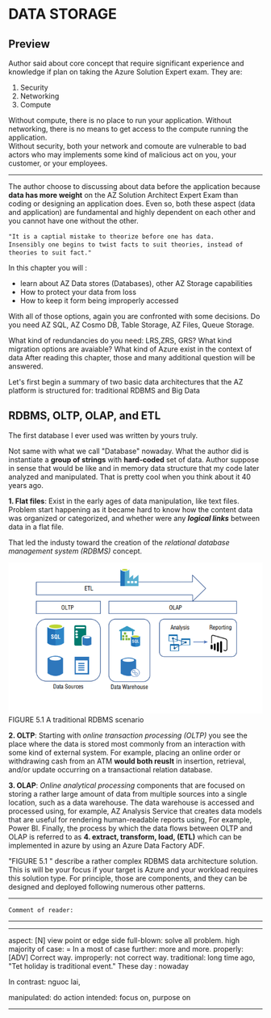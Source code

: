 
# DATA STORAGE

## Preview

Author said about core concept that require significant experience and knowledge if plan on taking the Azure Solution Expert exam. They are:

1. Security
2. Networking
3. Compute

Without compute, there is no place to run your application.
Without networking, there is no means to get access to the compute running the application.  
Without security, both your network and comoute are vulnerable to bad actors who may implements some kind of malicious act on you, your customer, or your employees.
***
The author choose to discussing about data before the application because **data has more weight** on the AZ Solution Architect Expert Exam than coding or designing an application does.
Even so, both these aspect (data and application) are fundamental and highly dependent on each other and you cannot have one without the other.

    "It is a captial mistake to theorize before one has data.
    Insensibly one begins to twist facts to suit theories, instead of theories to suit fact."

In this chapter you will :

- learn about AZ Data stores (Databases), other AZ Storage capabilities
- How to protect your data from loss
- How to keep it form being improperly accessed

With all of those options, again you are confronted with some decisions. Do you need AZ SQL, AZ Cosmo DB, Table Storage, AZ Files, Queue Storage.

What kind of redundancies do you need: LRS,ZRS, GRS? What kind migration options are avaiable?
What kind of Azure exist in the context of data
After reading this chapter, those and many additional question will be answered.

Let's first begin a summary of two basic data architectures that the AZ platform is structured for: traditional RDBMS and Big Data

## RDBMS, OLTP, OLAP, and ETL

The first database I ever used was written by yours truly.

Not same with what we call "Database" nowaday. What the author did is instantiate a **group of strings** with **hard-coded** set of data.
Author suppose in sense that would be like and in memory data structure that my code later analyzed and manipulated. That is pretty cool when you think about it 40 years ago.

**1. Flat files**: Exist in the early ages of data manipulation, like text files.
Problem start happening as it became hard to know how the content data was organized or categorized, and whether were any _**logical links**_ between data in a flat file.

That led the industy toward the creation of the _relational database management system (RDBMS)_ concept.

![FIGURE 5.1 A traditional RDBMS scenario](./img/image.png)
FIGURE 5.1 A traditional RDBMS scenario

**2. OLTP**:
Starting with _online transaction processing (OLTP)_ you see the place where the data is stored most commonly from an interaction with some kind of external system. For example, placing an online order or withdrawing cash from an ATM **would both reuslt** in insertion, retrieval, and/or update occurring on a transactional relation database.

**3. OLAP**:
_Online analytical processing_ components that are focused on storing a rather large amount of data from multiple sources into a single location, such as a data warehouse.
    The data warehouse is accessed and processed using, for example, AZ
Analysis Service that creates data models that are useful for rendering human-readable reports using, For example, Power BI.
Finally, the process by which the data flows between OLTP and OLAP is referred to as **4. extract, transform, load, (ETL)** which can be implemented in azure by using an Azure Data Factory ADF.

"FIGURE 5.1 " describe a rather complex RDBMS data architecture solution. This is will be your focus if your target is Azure and your workload requires this solution type.
For principle, those are components, and they can be designed and deployed following numerous other patterns.

***
    Comment of reader: 
***

***

aspect: [N] view point or edge side
full-blown: solve all problem.
high majority of case: =  In a most of case
further: more and more.
properly: [ADV] Correct way.
improperly: not correct way.
traditional: long time ago, "Tet holiday is traditional event."
These day : nowaday

In contrast: nguoc lai,

manipulated: do action
 intended: focus on, purpose on
***
